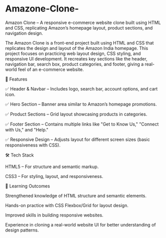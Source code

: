 # Amazone-Clone-
Amazon Clone – A responsive e-commerce website clone built using HTML and CSS, replicating Amazon’s homepage layout, product sections, and navigation design.

The Amazon Clone is a front-end project built using HTML and CSS that replicates the design and layout of the Amazon India homepage. This project focuses on practicing web layout design, CSS styling, and responsive UI development. It recreates key sections like the header, navigation bar, search box, product categories, and footer, giving a real-world feel of an e-commerce website.

🚀 Features

✅ Header & Navbar – Includes logo, search bar, account options, and cart icon.

✅ Hero Section – Banner area similar to Amazon’s homepage promotions.

✅ Product Sections – Grid layout showcasing products in categories.

✅ Footer Section – Contains multiple links like "Get to Know Us," "Connect with Us," and "Help."

✅ Responsive Design – Adjusts layout for different screen sizes (basic responsiveness with CSS).

🛠️ Tech Stack

HTML5 – For structure and semantic markup.

CSS3 – For styling, layout, and responsiveness.

🎯 Learning Outcomes

Strengthened knowledge of HTML structure and semantic elements.

Hands-on practice with CSS Flexbox/Grid for layout design.

Improved skills in building responsive websites.

Experience in cloning a real-world website UI for better understanding of design patterns.
